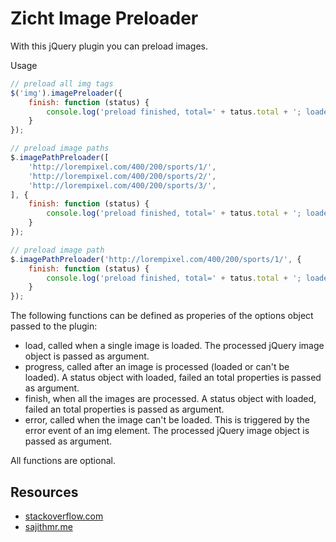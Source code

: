 # Zicht Image Preloader

With this jQuery plugin you can preload images.

Usage

```javascript
// preload all img tags
$('img').imagePreloader({
    finish: function (status) {
        console.log('preload finished, total=' + tatus.total + '; loaded=' + status.loaded + '; failed=' + status.failed);
    }
});

// preload image paths
$.imagePathPreloader([
    'http://lorempixel.com/400/200/sports/1/',
    'http://lorempixel.com/400/200/sports/2/',
    'http://lorempixel.com/400/200/sports/3/',
], {
    finish: function (status) {
        console.log('preload finished, total=' + tatus.total + '; loaded=' + status.loaded + '; failed=' + status.failed);
    }
});

// preload image path
$.imagePathPreloader('http://lorempixel.com/400/200/sports/1/', {
    finish: function (status) {
        console.log('preload finished, total=' + tatus.total + '; loaded=' + status.loaded + '; failed=' + status.failed);
    }
});
```

The following functions can be defined as properies of the options object passed to the plugin:

- load, called when a single image is loaded. The processed jQuery image object is passed as argument.
- progress, called after an image is processed (loaded or can't be loaded). A status object with loaded, failed an total properties is passed as argument.
- finish, when all the images are processed. A status object with loaded, failed an total properties is passed as argument.
- error, called when the image can't be loaded. This is triggered by the error event of an img element. The processed jQuery image object is passed as argument.

All functions are optional.

## Resources
+ [stackoverflow.com](http://stackoverflow.com/questions/1977871/check-if-an-image-is-loaded-no-errors-in-javascript)
+ [sajithmr.me](http://www.sajithmr.me/javascript-check-an-image-is-loaded-or-not/)
